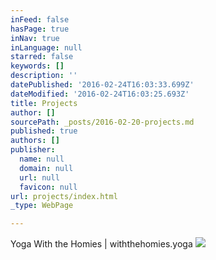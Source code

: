```yaml
---
inFeed: false
hasPage: true
inNav: true
inLanguage: null
starred: false
keywords: []
description: ''
datePublished: '2016-02-24T16:03:33.699Z'
dateModified: '2016-02-24T16:03:25.693Z'
title: Projects
author: []
sourcePath: _posts/2016-02-20-projects.md
published: true
authors: []
publisher:
  name: null
  domain: null
  url: null
  favicon: null
url: projects/index.html
_type: WebPage

---
```

Yoga With the Homies | withthehomies.yoga
![](https://the-grid-user-content.s3-us-west-2.amazonaws.com/e3b7d96f-3d9a-4898-9297-390989f80f8c.jpg)